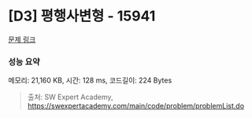 # [D3] 평행사변형 - 15941 

[문제 링크](https://swexpertacademy.com/main/code/problem/problemDetail.do?contestProbId=AYVgOZEKOpcDFAQK) 

### 성능 요약

메모리: 21,160 KB, 시간: 128 ms, 코드길이: 224 Bytes



> 출처: SW Expert Academy, https://swexpertacademy.com/main/code/problem/problemList.do
